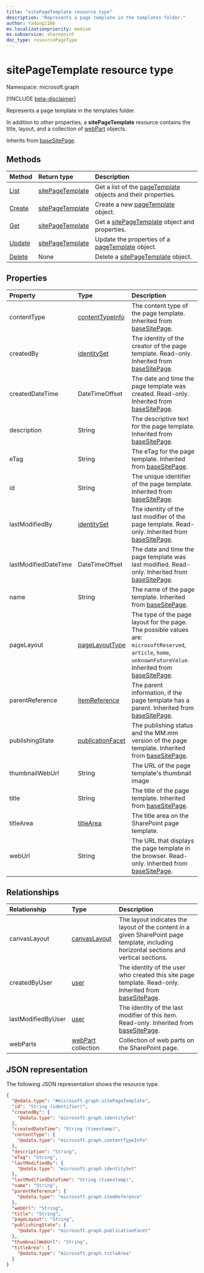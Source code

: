 ```yaml
---
title: "sitePageTemplate resource type"
description: "Represents a page template in the templates folder."
author: Yadong1106
ms.localizationpriority: medium
ms.subservice: sharepoint
doc_type: resourcePageType
---
```


# sitePageTemplate resource type

Namespace: microsoft.graph

[!INCLUDE [beta-disclaimer](../../includes/beta-disclaimer.md)]

Represents a page template in the templates folder.

In addition to other properties, a **sitePageTemplate** resource contains the title, layout, and a collection of [webPart](../resources/webpart.md) objects.

Inherits from [baseSitePage](../resources/basesitepage.md).

## Methods

|Method|Return type|Description|
|:-----|:----------|:----------|
|[List](../api/sitepagetemplate-list.md)|[sitePageTemplate](../resources/sitepagetemplate.md)|Get a list of the [pageTemplate](../resources/sitepagetemplate.md) objects and their properties.|
|[Create](../api/sitepagetemplate-create.md)|[sitePageTemplate](../resources/sitepagetemplate.md)|Create a new [pageTemplate](../resources/sitepagetemplate.md) object.|
|[Get](../api/sitepagetemplate-get.md)|[sitePageTemplate](../resources/sitepagetemplate.md)|Get a [sitePageTemplate](../resources/sitepagetemplate.md) object and properties.|
|[Update](../api/sitepagetemplate-update.md)|[sitePageTemplate](../resources/sitepagetemplate.md)|Update the properties of a [pageTemplate](../resources/sitepagetemplate.md) object.|
|[Delete](../api/sitepagetemplate-delete.md)|None|Delete a [sitePageTemplate](../resources/sitepagetemplate.md) object.|

## Properties

|Property|Type|Description|
|:-----|:-----|:----------|
|contentType|[contentTypeInfo](../resources/contentTypeInfo.md)|The content type of the page template. Inherited from [baseSitePage](../resources/basesitepage.md).|
|createdBy|[identitySet](../resources/identityset.md)|The identity of the creator of the page template. Read-only. Inherited from [baseSitePage](../resources/basesitepage.md).|
|createdDateTime|DateTimeOffset|The date and time the page template was created. Read-only. Inherited from [baseSitePage](../resources/basesitepage.md).|
|description|String|The descriptive text for the page template. Inherited from [baseSitePage](../resources/basesitepage.md).|
|eTag|String|The eTag for the page template. Inherited from [baseSitePage](../resources/basesitepage.md).|
|id|String|The unique identifier of the page template. Inherited from [baseSitePage](../resources/basesitepage.md).|
|lastModifiedBy|[identitySet](../resources/identityset.md)|The identity of the last modifier of the page template. Read-only. Inherited from [baseSitePage](../resources/basesitepage.md).|
|lastModifiedDateTime|DateTimeOffset|The date and time the page template was last modified. Read-only. Inherited from [baseSitePage](../resources/basesitepage.md).|
|name|String|The name of the page template. Inherited from [baseSitePage](../resources/basesitepage.md).|
|pageLayout|[pageLayoutType](../resources/basesitepage.md#pagelayouttype-values)|The type of the page layout for the page. The possible values are: `microsoftReserved`, `article`, `home`, `unknownFutureValue`. Inherited from [baseSitePage](../resources/basesitepage.md).|
|parentReference|[itemReference](../resources/itemreference.md)|The parent information, if the page template has a parent. Inherited from [baseSitePage](../resources/baseSitePage.md).|
|publishingState|[publicationFacet](../resources/publicationfacet.md)|The publishing status and the MM.mm version of the page template. Inherited from [baseSitePage](../resources/basesitepage.md).|
|thumbnailWebUrl|String|The URL of the page template's thumbnail image|
|title|String|The title of the page template. Inherited from [baseSitePage](../resources/basesitepage.md).|
|titleArea|[titleArea](../resources/titlearea.md)|The title area on the SharePoint page template.|
|webUrl|String|The URL that displays the page template in the browser. Read-only. Inherited from [baseSitePage](../resources/baseSitePage.md).|

## Relationships

|Relationship|Type|Description|
|:-----------|:---|:----------|
|canvasLayout|[canvasLayout](../resources/canvaslayout.md)|The layout indicates the layout of the content in a given SharePoint page template, including horizontal sections and vertical sections.|
|createdByUser|[user](../resources/user.md)|The identity of the user who created this site page template. Read-only. Inherited from [baseSitePage](../resources/baseSitePage.md).|
|lastModifiedByUser|[user](../resources/user.md)|The identity of the last modifier of this item. Read-only. Inherited from [baseSitePage](../resources/baseSitePage.md).|
|webParts|[webPart](../resources/webpart.md) collection|Collection of web parts on the SharePoint page.|

## JSON representation

The following JSON representation shows the resource type.

<!-- {
  "blockType": "resource",
  "keyProperty": "id",
  "@odata.type": "microsoft.graph.sitePageTemplate",
  "baseType": "microsoft.graph.baseSitePage",
  "openType": true
}
-->

```json
{
  "@odata.type": "#microsoft.graph.sitePageTemplate",
  "id": "String (identifier)",
  "createdBy": {
    "@odata.type": "microsoft.graph.identitySet"
  },
  "createdDateTime": "String (timestamp)",
  "contentType": {
    "@odata.type": "microsoft.graph.contentTypeInfo"
  },
  "description": "String",
  "eTag": "String",
  "lastModifiedBy": {
    "@odata.type": "microsoft.graph.identitySet"
  },
  "lastModifiedDateTime": "String (timestamp)",
  "name": "String",
  "parentReference": {
    "@odata.type": "microsoft.graph.itemReference"
  },
  "webUrl": "String",
  "title": "String",
  "pageLayout": "String",
  "publishingState": {
    "@odata.type": "microsoft.graph.publicationFacet"
  },
  "thumbnailWebUrl": "String",
  "titleArea": {
    "@odata.type": "microsoft.graph.titleArea"
  }
}
```
